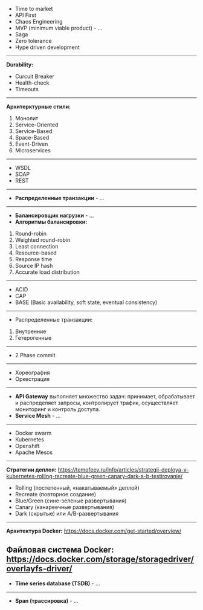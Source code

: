 - Time to market 
- API First
- Chaos Engineering
- MVP (minimum viable product) - ...
- Saga
- Zero tolerance
- Hype driven development
---------------------------------------------
**Durability:**
- Curcuit Breaker
- Health-check
- Timeouts
---------------------------------------------
**Архитерктурные стили:**

1.	Монолит
2.	Service-Oriented
3.	Service-Based
4.	Space-Based
5.	Event-Driven
6.	Microservices
---------------------------------------------
- WSDL
- SOAP
- REST
---------------------------------------------
- **Распределенные транзакции** - ...
---------------------------------------------
- **Балансировщик нагрузки** - ...
- **Алгоритмы балансировки:**
1) Round-robin
2) Weighted round-robin
3) Least connection
4) Resource-based
5) Response time
6) Source IP hash
7) Accurate load distribution
---------------------------------------------
- ACID
- CAP
- BASE (Basic availability, soft state, eventual consistency)
---------------------------------------------
- Распределенные транзакции:
1) Внутренние
2) Гетерогенные
---------------------------------------------
- 2 Phase commit
---------------------------------------------
- Хореография
- Оркестрация
---------------------------------------------
- **API Gateway** выполняет множество задач: принимает, обрабатывает и распределяет запросы, контролирует трафик, осуществляет мониторинг и контроль доступа.
- **Service Mesh** - ...
---------------------------------------------
- Docker swarm
- Kubernetes
- Openshift
- Apache Mesos
---------------------------------------------
**Стратегии деплоя:**
https://temofeev.ru/info/articles/strategii-deploya-v-kubernetes-rolling-recreate-blue-green-canary-dark-a-b-testirovanie/

- Rolling (постепенный, «накатываемый» деплой)
- Recreate (повторное создание)
- Blue/Green (сине-зеленые развертывания)
- Canary (канареечные развертывания)
- Dark (скрытые) или А/В-развертывания
---------------------------------------------
**Архитектура Docker:**
https://docs.docker.com/get-started/overview/

**Файловая система Docker:**
https://docs.docker.com/storage/storagedriver/overlayfs-driver/
---------------------------------------------
- **Time series database (TSDB)** - ...
---------------------------------------------
- **Span (трассировка)** - ...

